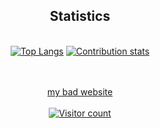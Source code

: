 <!--
**chibbi/chibbi** is a ✨ _special_ ✨ repository because its `README.md` (this file) appears on your GitHub profile.
Here are some ideas to get you started:
- 🔭 I’m currently working on ...
- 🌱 I’m currently learning ...
- 👯 I’m looking to collaborate on ...
- 🤔 I’m looking for help with ...
- 💬 Ask me about ...
- 📫 How to reach me: ...
- 😄 Pronouns: ...
- ⚡ Fun fact: ...
-->
<!--
may change to:
https://github.com/jstrieb/github-stats
-->
<div align="center">
    <h2>Statistics</h2>
    <br>
  <a href="https://github.com/anuraghazra/github-readme-stats"><img src="https://github-readme-stats.vercel.app/api/top-langs/?username=chibbi&theme=radical&count_private=true" alt="Top Langs"></a>
  <a href="https://github.com/anuraghazra/github-readme-stats"><img src="https://github-readme-stats.vercel.app/api?username=chibbi&show_icons=true&theme=radical&count_private=true&hide=stars&line_height=48" alt="Contribution stats"></a>
</div>
<br>
<br>
<p align="center">
    <a href="https://chibbi.github.io"> my bad website</a>
    <br>
    <br>
    <a href="http://visitor-badge.glitch.me/"><img src="https://visitor-badge.glitch.me/badge?page_id=chibbi.chibbi&left_text=Profile%20Visitors&left_color=blue&right_color=green" alt="Visitor count"></a>
</p>

